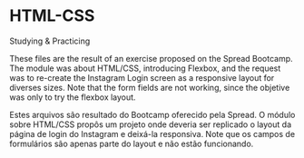 # HTML-CSS
Studying &amp; Practicing

These files are the result of an exercise proposed on the Spread Bootcamp.
The module was about HTML/CSS, introducing Flexbox, and the request was to re-create the Instagram Login screen as a responsive layout for diverses sizes.
Note that the form fields are not working, since the objetive was only to try the flexbox layout.

Estes arquivos são resultado do Bootcamp oferecido pela Spread.
O módulo sobre HTML/CSS propôs um projeto onde deveria ser replicado o layout da página de login do Instagram e deixá-la responsiva.
Note que os campos de formulários são apenas parte do layout e não estão funcionando.
